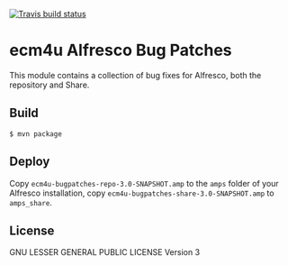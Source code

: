 [![Travis build status](https://api.travis-ci.org/ecm4u/ecm4u-alfresco-bugpatches.svg?branch=master)](https://travis-ci.org/ecm4u/ecm4u-alfresco-bugpatches)

# ecm4u Alfresco Bug Patches

This module contains a collection of bug fixes for Alfresco, both the
repository and Share.

## Build

```
$ mvn package
```

## Deploy

Copy `ecm4u-bugpatches-repo-3.0-SNAPSHOT.amp` to the `amps` folder of your
Alfresco installation, copy `ecm4u-bugpatches-share-3.0-SNAPSHOT.amp` to
`amps_share`.

## License

GNU LESSER GENERAL PUBLIC LICENSE Version 3
